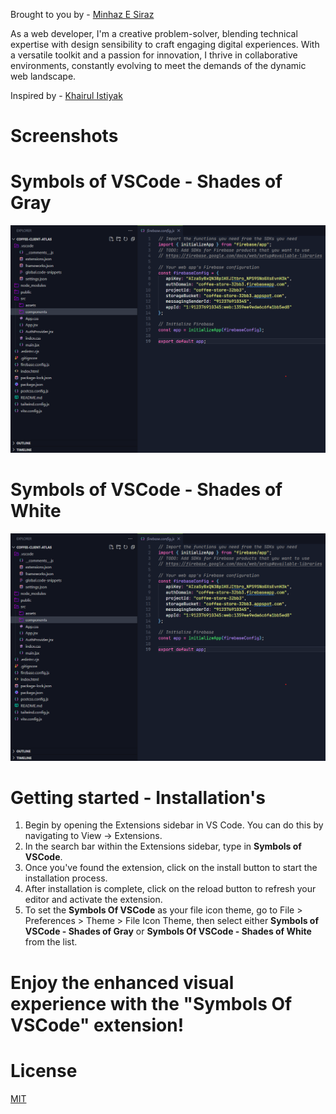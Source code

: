 Brought to you by - [Minhaz E Siraz](https://minhazesiraz.com)

As a web developer, I'm a creative problem-solver, blending technical expertise with design sensibility to craft engaging digital experiences. With a versatile toolkit and a passion for innovation, I thrive in collaborative environments, constantly evolving to meet the demands of the dynamic web landscape.

Inspired by - [Khairul Istiyak](https://github.com/khairulistiyak)

# Screenshots

# Symbols of VSCode - Shades of Gray

![alt text](/screenshots/shadesofgray.png)

# Symbols of VSCode - Shades of White

![alt text](/screenshots/shadesofwhite.png)

# Getting started - Installation's

1. Begin by opening the Extensions sidebar in VS Code. You can do this by navigating to View → Extensions.
2. In the search bar within the Extensions sidebar, type in **Symbols of VSCode**.
3. Once you've found the extension, click on the install button to start the installation process.
4. After installation is complete, click on the reload button to refresh your editor and activate the extension.
5. To set the **Symbols Of VSCode** as your file icon theme, go to File > Preferences > Theme > File Icon Theme, then select either **Symbols of VSCode - Shades of Gray** or **Symbols Of VSCode - Shades of White** from the list.

# Enjoy the enhanced visual experience with the "Symbols Of VSCode" extension!

# License

[MIT](https://github.com/minhazesiraz/Symbols-Of-VSCode)